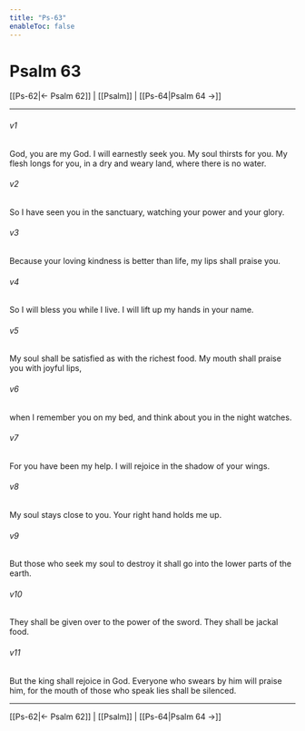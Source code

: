 ```yaml
---
title: "Ps-63"
enableToc: false
---
```

# Psalm 63

[[Ps-62|← Psalm 62]] | [[Psalm]] | [[Ps-64|Psalm 64 →]]
***



###### v1 
God, you are my God. I will earnestly seek you. My soul thirsts for you. My flesh longs for you, in a dry and weary land, where there is no water. 

###### v2 
So I have seen you in the sanctuary, watching your power and your glory. 

###### v3 
Because your loving kindness is better than life, my lips shall praise you. 

###### v4 
So I will bless you while I live. I will lift up my hands in your name. 

###### v5 
My soul shall be satisfied as with the richest food. My mouth shall praise you with joyful lips, 

###### v6 
when I remember you on my bed, and think about you in the night watches. 

###### v7 
For you have been my help. I will rejoice in the shadow of your wings. 

###### v8 
My soul stays close to you. Your right hand holds me up. 

###### v9 
But those who seek my soul to destroy it shall go into the lower parts of the earth. 

###### v10 
They shall be given over to the power of the sword. They shall be jackal food. 

###### v11 
But the king shall rejoice in God. Everyone who swears by him will praise him, for the mouth of those who speak lies shall be silenced.

***
[[Ps-62|← Psalm 62]] | [[Psalm]] | [[Ps-64|Psalm 64 →]]
